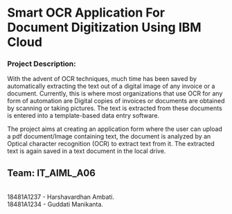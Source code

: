 # Smart OCR Application For Document Digitization Using IBM Cloud
<h3>Project Description:</h3>

With the advent of OCR techniques, much time has been saved by automatically extracting the text out of a digital image of any invoice or a document. Currently, this is where most organizations that use OCR for any form of automation are Digital copies of invoices or documents are obtained by scanning or taking pictures. The text is extracted from these documents is entered into a template-based data entry software.

The project aims at creating an application form where the user can upload a pdf document/Image containing text, the document is analyzed by an Optical character recognition (OCR) to extract text from it. The extracted text is again saved in a text document in the local drive.

<h2>Team: IT_AIML_A06</h2><br>
18481A1237 - Harshavardhan Ambati.<br>
18481A1234 - Guddati Manikanta.
